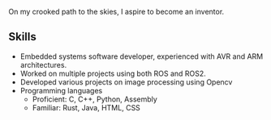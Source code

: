 On my crooked path to the skies, I aspire to become an inventor.


## Skills
- Embedded systems software developer, experienced with AVR and ARM architectures.
- Worked on multiple projects using both ROS and ROS2.
- Developed various projects on image processing using Opencv
- Programming languages
    - Proficient: C, C++, Python, Assembly
    - Familiar: Rust, Java, HTML, CSS
